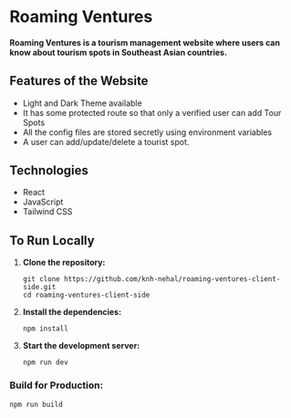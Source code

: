 # Roaming Ventures

#### Roaming Ventures is a tourism management website where users can know about tourism spots in Southeast Asian countries.

## Features of the Website

- Light and Dark Theme available
- It has some protected route so that only a verified user can add Tour Spots
- All the config files are stored secretly using environment variables
- A user can add/update/delete a tourist spot.

## Technologies
- React
- JavaScript
- Tailwind CSS

## To Run Locally

1. **Clone the repository:**

    ```
    git clone https://github.com/knh-nehal/roaming-ventures-client-side.git
    cd roaming-ventures-client-side
    ```

2. **Install the dependencies:**
    ```
    npm install
    ```

3. **Start the development server:**

    ```
    npm run dev
    ```

### Build for Production:

   ```
   npm run build
   ```